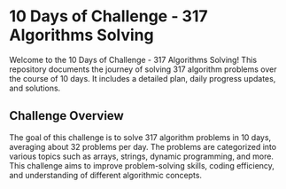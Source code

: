 # 10 Days of Challenge - 317 Algorithms Solving
Welcome to the 10 Days of Challenge - 317 Algorithms Solving! This repository documents the journey of solving 317 algorithm problems over the course of 10 days. It includes a detailed plan, daily progress updates, and solutions.

## Challenge Overview
The goal of this challenge is to solve 317 algorithm problems in 10 days, averaging about 32 problems per day. The problems are categorized into various topics such as arrays, strings, dynamic programming, and more. This challenge aims to improve problem-solving skills, coding efficiency, and understanding of different algorithmic concepts.
